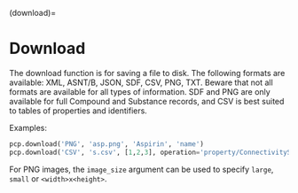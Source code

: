 (download)=

# Download

The download function is for saving a file to disk. The following formats are available: XML, ASNT/B, JSON, SDF, CSV, PNG, TXT. Beware that not all formats are available for all types of information. SDF and PNG are only available for full Compound and Substance records, and CSV is best suited to tables of properties and identifiers.

Examples:

```python
pcp.download('PNG', 'asp.png', 'Aspirin', 'name')
pcp.download('CSV', 's.csv', [1,2,3], operation='property/ConnectivitySMILES,SMILES')
```

For PNG images, the `image_size` argument can be used to specify `large`, `small`
or `<width>x<height>`.
